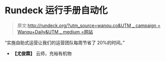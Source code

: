 # Rundeck 运行手册自动化

> 原文:[http://rundeck.org/?utm_source=wanqu.co&UTM _ campaign = Wanqu+Daily&UTM _ medium =网站](http://rundeck.org/?utm_source=wanqu.co&utm_campaign=Wanqu+Daily&utm_medium=website)

“实施自助式运营让我们的运营团队每周节省了 20%的时间。”

- **【尤俊霖】**
云师，充裕有机物